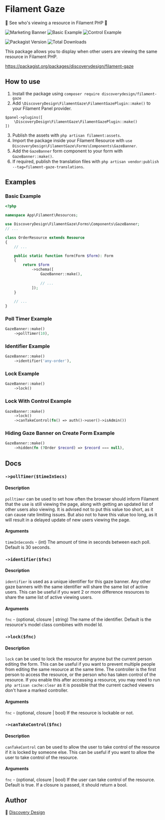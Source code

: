 # Filament Gaze

👀 See who's viewing a resource in Filament PHP 🔭

![Marketing Banner](https://raw.githubusercontent.com/discoverydesign/filament-gaze/main/media/1.jpg)
![Basic Example](https://raw.githubusercontent.com/discoverydesign/filament-gaze/main/media/3.jpg)
![Control Example](https://raw.githubusercontent.com/discoverydesign/filament-gaze/main/media/2.jpg)

![Packagist Version](https://img.shields.io/packagist/v/discoverydesign/filament-gaze.svg)
![Total Downloads](https://img.shields.io/packagist/dt/discoverydesign/filament-gaze.svg)

This package allows you to display when other users are viewing the same resource in Filament PHP.

https://packagist.org/packages/discoverydesign/filament-gaze

## How to use
1. Install the package using `composer require discoverydesign/filament-gaze`
2. Add `\DiscoveryDesign\FilamentGaze\FilamentGazePlugin::make()` to your Filament Panel provider. 
```
$panel->plugins([
    \DiscoveryDesign\FilamentGaze\FilamentGazePlugin::make()
])
```
3. Publish the assets with `php artisan filament:assets`.
4. Import the package inside your Filament Resource with `use DiscoveryDesign\FilamentGaze\Forms\Components\GazeBanner`.
5. Add the `GazeBanner` form component to your form with `GazeBanner::make()`.
6. If required, publish the translation files with `php artisan vendor:publish --tag=filament-gaze-translations`.

## Examples

### Basic Example
```php
<?php

namespace App\Filament\Resources;

use DiscoveryDesign\FilamentGaze\Forms\Components\GazeBanner;
// ...

class OrderResource extends Resource
{
    // ...

    public static function form(Form $form): Form
    {
        return $form
            ->schema([
                GazeBanner::make(),
                    
                // ...
            ]);
    }
    
    // ...
}
```

### Poll Timer Example
```php
GazeBanner::make()
    ->pollTimer(10),
```

### Identifier Example
```php
GazeBanner::make()
    ->identifier('any-order'),
```

### Lock Example
```php
GazeBanner::make()
    ->lock()
```

### Lock With Control Example
```php
GazeBanner::make()
    ->lock()
    ->canTakeControl(fn() => auth()->user()->isAdmin())
```

### Hiding Gaze Banner on Create Form Example
```php
GazeBanner::make()
    ->hidden(fn (?Order $record) => $record === null),
```


## Docs

### `->pollTimer($timeInSecs)`

#### Description
`polltimer` can be used to set how often the browser should inform Filament that the use is still viewing the page, along with getting an updated list of other users also viewing. It is advised not to put this value too short, as it can cause rate limiting issues. But also not to have this value too long, as it will result in a delayed update of new users viewing the page.

#### Arguments
`timeInSeconds` - (int) The amount of time in seconds between each poll. Default is 30 seconds.

### `->identifier($fnc)`

#### Description
`identifier` is used as a unique identifier for this gaze banner. Any other gaze banners with the same identifier will share the same list of active users. This can be useful if you want 2 or more difference resources to share the same list of active viewing users.

#### Arguments
`fnc` - (optional, closure | string) The name of the identifier. Default is the resource's model class combines with model Id.

### `->lock($fnc)`

#### Description
`lock` can be used to lock the resource for anyone but the current person editing the form. This can be useful if you want to prevent multiple people from editing the same resource at the same time. The controller is the first person to access the resource, or the person who has taken control of the resource. If you enable this after accessing a resource, you may need to run `php artisan cache:clear` as it is possible that the current cached viewers don't have a marked controller.

#### Arguments
`fnc` - (optional, closure | bool) If the resource is lockable or not.

### `->canTakeControl($fnc)`

#### Description
`canTakeControl` can be used to allow the user to take control of the resource if it is locked by someone else. This can be useful if you want to allow the user to take control of the resource.

#### Arguments
`fnc` - (optional, closure | bool) If the user can take control of the resource. Default is true. If a closure is passed, it should return a bool.


## Author

🚀 [Discovery Design](https://discoverydesign.co.uk)

